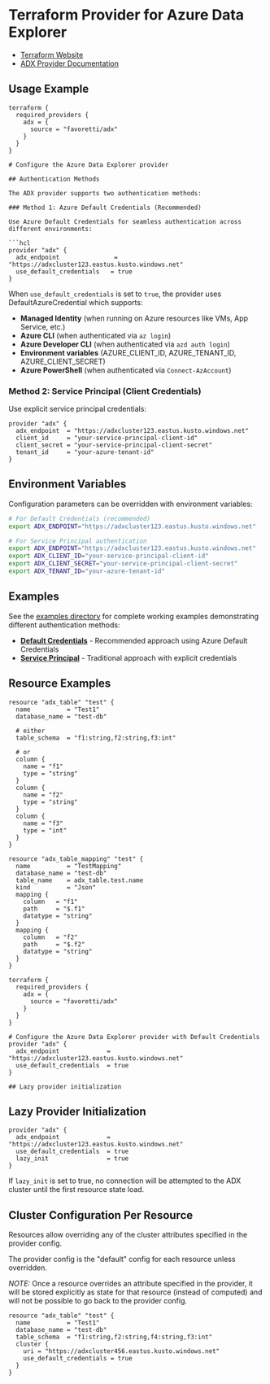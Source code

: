 # Terraform Provider for Azure Data Explorer

* [Terraform Website](https://www.terraform.io)
* [ADX Provider Documentation](https://registry.terraform.io/providers/favoretti/adx/latest/docs)

## Usage Example

```hcl
terraform {
  required_providers {
    adx = {
      source = "favoretti/adx"
    }
  }
}

# Configure the Azure Data Explorer provider

## Authentication Methods

The ADX provider supports two authentication methods:

### Method 1: Azure Default Credentials (Recommended)

Use Azure Default Credentials for seamless authentication across different environments:

```hcl
provider "adx" {
  adx_endpoint               = "https://adxcluster123.eastus.kusto.windows.net"
  use_default_credentials   = true
}
```

When `use_default_credentials` is set to `true`, the provider uses DefaultAzureCredential which supports:
- **Managed Identity** (when running on Azure resources like VMs, App Service, etc.)
- **Azure CLI** (when authenticated via `az login`)
- **Azure Developer CLI** (when authenticated via `azd auth login`) 
- **Environment variables** (AZURE_CLIENT_ID, AZURE_TENANT_ID, AZURE_CLIENT_SECRET)
- **Azure PowerShell** (when authenticated via `Connect-AzAccount`)

### Method 2: Service Principal (Client Credentials)

Use explicit service principal credentials:

```hcl
provider "adx" {
  adx_endpoint  = "https://adxcluster123.eastus.kusto.windows.net"
  client_id     = "your-service-principal-client-id"
  client_secret = "your-service-principal-client-secret"
  tenant_id     = "your-azure-tenant-id"
}
```

## Environment Variables

Configuration parameters can be overridden with environment variables:

```bash
# For Default Credentials (recommended)
export ADX_ENDPOINT="https://adxcluster123.eastus.kusto.windows.net"

# For Service Principal authentication
export ADX_ENDPOINT="https://adxcluster123.eastus.kusto.windows.net"
export ADX_CLIENT_ID="your-service-principal-client-id"
export ADX_CLIENT_SECRET="your-service-principal-client-secret"
export ADX_TENANT_ID="your-azure-tenant-id"
```

## Examples

See the [examples directory](./examples/) for complete working examples demonstrating different authentication methods:

- **[Default Credentials](./examples/default-credentials/)** - Recommended approach using Azure Default Credentials
- **[Service Principal](./examples/service-principal/)** - Traditional approach with explicit credentials

## Resource Examples

```hcl
resource "adx_table" "test" {
  name          = "Test1"
  database_name = "test-db"

  # either
  table_schema  = "f1:string,f2:string,f3:int"

  # or
  column {
    name = "f1"
    type = "string"
  }
  column {
    name = "f2"
    type = "string"
  }
  column {
    name = "f3"
    type = "int"
  }
}

resource "adx_table_mapping" "test" {
  name          = "TestMapping"
  database_name = "test-db"
  table_name    = adx_table.test.name
  kind          = "Json"
  mapping {
    column   = "f1"
    path     = "$.f1"
    datatype = "string"
  }
  mapping {
    column   = "f2"
    path     = "$.f2"
    datatype = "string"
  }
}
```

```hcl
terraform {
  required_providers {
    adx = {
      source = "favoretti/adx"
    }
  }
}

# Configure the Azure Data Explorer provider with Default Credentials
provider "adx" {
  adx_endpoint             = "https://adxcluster123.eastus.kusto.windows.net"
  use_default_credentials  = true
}

## Lazy provider initialization

```

## Lazy Provider Initialization

```hcl
provider "adx" {
  adx_endpoint             = "https://adxcluster123.eastus.kusto.windows.net"
  use_default_credentials  = true
  lazy_init                = true
}
```

If `lazy_init` is set to true, no connection will be attempted to the ADX cluster until the first resource state load.

## Cluster Configuration Per Resource

Resources allow overriding any of the cluster attributes specified in the provider config.

The provider config is the "default" config for each resource unless overridden.

*NOTE:* Once a resource overrides an attribute specified in the provider, it will be stored explicitly as state for that resource (instead of computed) and will not be possible to go back to the provider config.

```hcl
resource "adx_table" "test" {
  name          = "Test1"
  database_name = "test-db"
  table_schema  = "f1:string,f2:string,f4:string,f3:int"
  cluster {
    uri = "https://adxcluster456.eastus.kusto.windows.net"
    use_default_credentials = true
  }
}
```
